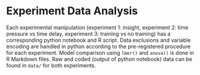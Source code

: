 # Experiment Data Analysis
Each experimental manipulation (experiment 1: insight, experiment 2: time pressure vs time delay, experiment 3: training vs no training) has a corresponding python notebook and R script. Data exclusions and variable encoding are handled in python according to the pre-registered procedure for each experiment. Model comparison using `lmer()` and `anova()` is done in R Markdown files. Raw and coded (output of python notebook) data can be found in `data/` for both experiments.
